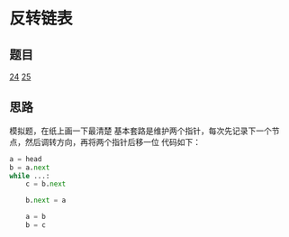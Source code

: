 # 反转链表

## 题目

[24](../../solution/24.md)
[25](../../solution/25.md)

## 思路

模拟题，在纸上画一下最清楚
基本套路是维护两个指针，每次先记录下一个节点，然后调转方向，再将两个指针后移一位
代码如下：

```py
a = head
b = a.next
while ...:
    c = b.next

    b.next = a

    a = b
    b = c
```
